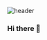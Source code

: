 ![header](https://capsule-render.vercel.app/api?type=wave&color=eee6c4&height=300&section=header&text=Welcome%20to%20Cillian's%20World&fontSize=60&animation=fadeIn&fontColor=8D1B3D)
### Hi there 👋

<!--
**Cillian1225/Cillian1225** is a ✨ _special_ ✨ repository because its `README.md` (this file) appears on your GitHub profile.

Here are some ideas to get you started:

- 🔭 I’m currently working on ...
- 🌱 I’m currently learning ...
- 👯 I’m looking to collaborate on ...
- 🤔 I’m looking for help with ...
- 💬 Ask me about ...
- 📫 How to reach me: ...
- 😄 Pronouns: ...
- ⚡ Fun fact: ...
-->
